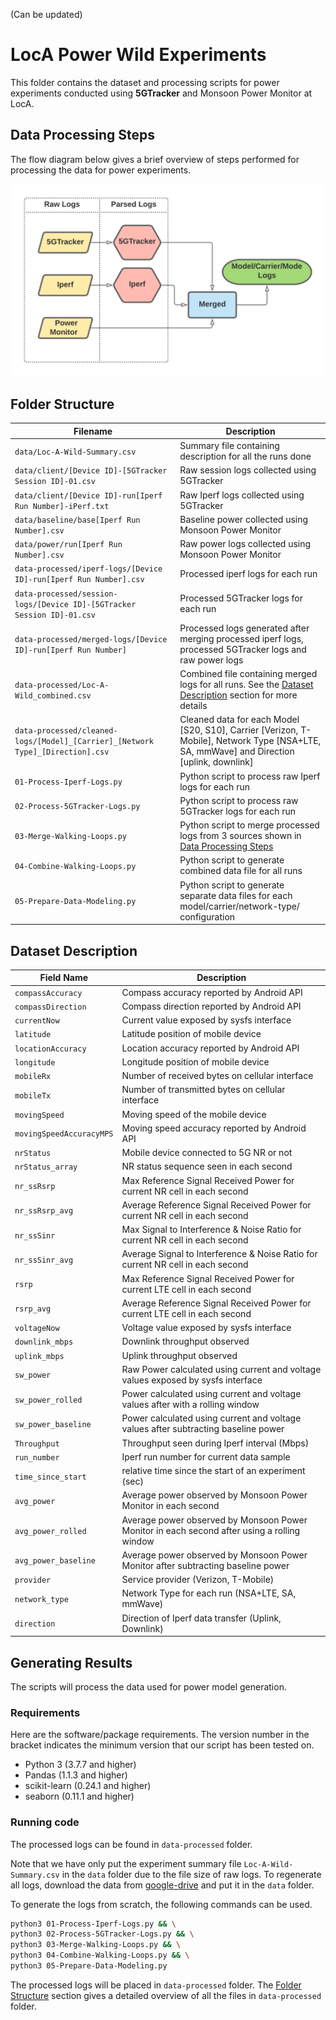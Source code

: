 (Can be updated)
# LocA Power Wild Experiments

This folder contains the dataset and processing scripts for power experiments conducted using **5GTracker** and Monsoon Power Monitor at LocA.

## Data Processing Steps
The flow diagram below gives a brief overview of steps performed for processing the data for power experiments.

![MN Power Wild steps](Data-Processing-Flowchart.png)

## Folder Structure
| Filename | Description |
|----------|-------------|
|`data/Loc-A-Wild-Summary.csv`|Summary file containing description for all the runs done|
|`data/client/[Device ID]-[5GTracker Session ID]-01.csv`|Raw session logs collected using 5GTracker|
|`data/client/[Device ID]-run[Iperf Run Number]-iPerf.txt`|Raw Iperf logs collected using 5GTracker|
|`data/baseline/base[Iperf Run Number].csv`|Baseline power collected using Monsoon Power Monitor|
|`data/power/run[Iperf Run Number].csv`|Raw power logs collected using Monsoon Power Monitor|
|`data-processed/iperf-logs/[Device ID]-run[Iperf Run Number].csv`|Processed iperf logs for each run|
|`data-processed/session-logs/[Device ID]-[5GTracker Session ID]-01.csv`|Processed 5GTracker logs for each run|
|`data-processed/merged-logs/[Device ID]-run[Iperf Run Number]`|Processed logs generated after merging processed iperf logs, processed 5GTracker logs and raw power logs|
|`data-processed/Loc-A-Wild_combined.csv`|Combined file containing merged logs for all runs. See the [Dataset Description](#dataset-description) section for more details|
|`data-processed/cleaned-logs/[Model]_[Carrier]_[Network Type]_[Direction].csv`|Cleaned data for each Model [S20, S10], Carrier [Verizon, T-Mobile], Network Type [NSA+LTE, SA, mmWave] and Direction [uplink, downlink]| 
|`01-Process-Iperf-Logs.py`|Python script to process raw Iperf logs for each run|
|`02-Process-5GTracker-Logs.py`|Python script to process raw 5GTracker logs for each run|
|`03-Merge-Walking-Loops.py`|Python script to merge processed logs from 3 sources shown in [Data Processing Steps](#data-processing-steps)|
|`04-Combine-Walking-Loops.py`|Python script to generate combined data file for all runs|
|`05-Prepare-Data-Modeling.py`|Python script to generate separate data files for each model/carrier/network-type/ configuration|

## Dataset Description
| Field Name | Description |
|-------------|-------------|
|`compassAccuracy`|Compass accuracy reported by Android API|
|`compassDirection`|Compass direction reported by Android API|
|`currentNow`|Current value exposed by sysfs interface|
|`latitude`|Latitude position of mobile device|
|`locationAccuracy`|Location accuracy reported by Android API|
|`longitude`|Longitude position of mobile device|
|`mobileRx`|Number of received bytes on cellular interface|
|`mobileTx`|Number of transmitted bytes on cellular interface|
|`movingSpeed`|Moving speed of the mobile device|
|`movingSpeedAccuracyMPS`|Moving speed accuracy reported by Android API|
|`nrStatus`|Mobile device connected to 5G NR or not|
|`nrStatus_array`|NR status sequence seen in each second|
|`nr_ssRsrp`|Max Reference Signal Received Power for current NR cell in each second|
|`nr_ssRsrp_avg`|Average Reference Signal Received Power for current NR cell in each second|
|`nr_ssSinr`|Max Signal to Interference & Noise Ratio for current NR cell in each second|
|`nr_ssSinr_avg`|Average Signal to Interference & Noise Ratio for current NR cell in each second|
|`rsrp`|Max Reference Signal Received Power for current LTE cell in each second|
|`rsrp_avg`|Average Reference Signal Received Power for current LTE cell in each second|
|`voltageNow`|Voltage value exposed by sysfs interface|
|`downlink_mbps`|Downlink throughput observed |
|`uplink_mbps`|Uplink throughput observed |
|`sw_power`|Raw Power calculated using current and voltage values exposed by sysfs interface|
|`sw_power_rolled`|Power calculated using current and voltage values after with a rolling window|
|`sw_power_baseline`|Power calculated using current and voltage values after subtracting baseline power |
|`Throughput`|Throughput seen during Iperf interval (Mbps)|
|`run_number`|Iperf run number for current data sample|
|`time_since_start`|relative time since the start of an experiment (sec)|
|`avg_power`|Average power observed by Monsoon Power Monitor in each second|
|`avg_power_rolled`|Average power observed by Monsoon Power Monitor in each second after using a rolling window|
|`avg_power_baseline`|Average power observed by Monsoon Power Monitor after subtracting baseline power|
|`provider`|Service provider (Verizon, T-Mobile)|
|`network_type`|Network Type for each run (NSA+LTE, SA, mmWave)|
|`direction`|Direction of Iperf data transfer (Uplink, Downlink)|


## Generating Results
The scripts will process the data used for power model generation.

### Requirements
Here are the software/package requirements. The version number in the bracket indicates the minimum version that our script has been tested on.

- Python 3 (3.7.7 and higher)
- Pandas (1.1.3 and higher)
- scikit-learn	(0.24.1 and higher)
- seaborn (0.11.1 and higher)

### Running code
The processed logs can be found in `data-processed` folder. 

Note that we have only put the experiment summary file `Loc-A-Wild-Summary.csv` in the `data` folder due to the file size of raw logs. To regenerate all logs, download the data from [google-drive](https://drive.google.com/drive/folders/1yxmJr3zl5dn81d1LLHwyOI--6l0hOcYE?usp=sharing) and put it in the `data` folder.

To generate the logs from scratch, the following commands can be used. 

```bash
python3 01-Process-Iperf-Logs.py && \
python3 02-Process-5GTracker-Logs.py && \
python3 03-Merge-Walking-Loops.py && \
python3 04-Combine-Walking-Loops.py && \
python3 05-Prepare-Data-Modeling.py
```

The processed logs will be placed in `data-processed` folder. The [Folder Structure](#folder-structure) section gives a detailed overview of all the files in `data-processed` folder.
